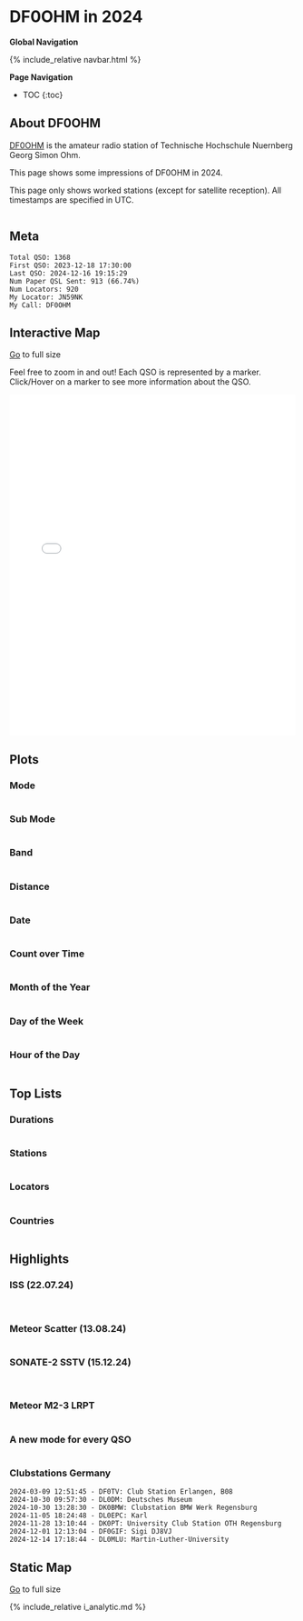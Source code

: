 # DF0OHM in 2024

**Global Navigation**

{% include_relative navbar.html %}

**Page Navigation**

* TOC
{:toc}

## About DF0OHM

[DF0OHM](https://www.qrz.com/db/DF0OHM) is the amateur radio station of Technische Hochschule Nuernberg Georg Simon Ohm.

This page shows some impressions of DF0OHM in 2024.

This page only shows worked stations (except for satellite reception). All timestamps are specified in UTC.

<img src="images/ants5LPDA8.jpeg" style="max-height: 200px" alt="">

## Meta

```
Total QSO: 1368
First QSO: 2023-12-18 17:30:00
Last QSO: 2024-12-16 19:15:29
Num Paper QSL Sent: 913 (66.74%)
Num Locators: 920
My Locator: JN59NK
My Call: DF0OHM
```

## Interactive Map

<a href="df0ohm-2024/qso_map.html">Go</a> to full size<br />

Feel free to zoom in and out! Each QSO is represented by a marker. Click/Hover on a marker to see more information about the QSO.

<iframe src="df0ohm-2024/qso_map.html" width="100%" height="600" frameborder="0"></iframe>

## Plots

### Mode

<img src="df0ohm-2024/qso_modes.png" style="max-width: 100%; max-height: 500px" alt="">

### Sub Mode

<img src="df0ohm-2024/qso_sub_modes.png" style="max-width: 100%; max-height: 500px" alt="">

### Band

<img src="df0ohm-2024/qso_bands.png" style="max-width: 100%; max-height: 500px" alt="">

### Distance

<img src="df0ohm-2024/qso_distance.png" style="max-width: 100%; max-height: 500px" alt="">

### Date

<img src="df0ohm-2024/qso_per_date.png" style="max-width: 100%; max-height: 500px" alt="">

### Count over Time

<img src="df0ohm-2024/qso_count_over_time.png" style="max-width: 100%; max-height: 500px" alt="">

### Month of the Year

<img src="df0ohm-2024/qso_per_month_of_year.png" style="max-width: 100%; max-height: 500px" alt="">

### Day of the Week

<img src="df0ohm-2024/qso_per_day_of_week.png" style="max-width: 100%; max-height: 500px" alt="">

### Hour of the Day

<img src="df0ohm-2024/qso_per_hour_of_day.png" style="max-width: 100%; max-height: 500px" alt="">

## Top Lists

### Durations

<img src="df0ohm-2024/stats_top_longest_qso.png" style="max-width: 100%; max-height: 500px" alt="">

### Stations

<img src="df0ohm-2024/stats_top_stations.png" style="max-width: 100%; max-height: 500px" alt="">

### Locators

<img src="df0ohm-2024/stats_top_locators.png" style="max-width: 100%; max-height: 500px" alt="">

### Countries

<img src="df0ohm-2024/stats_top_countries.png" style="max-width: 100%; max-height: 500px" alt="">

## Highlights

### ISS (22.07.24)

<img src="df0ohm-2024/highlights/iss_meta.png" style="max-height:200px" alt="">
<img src="df0ohm-2024/highlights/iss_qsl.jpg" style="max-height:200px"  alt="">

### Meteor Scatter (13.08.24)

<img src="df0ohm-2024/highlights/meteor_scatter.png" style="max-width: 100%; max-height: 500px" alt="">

### SONATE-2 SSTV (15.12.24)

<img src="df0ohm-2024/highlights/sonate_01.png" style="max-width: 100%; max-height: 500px" alt="">
<img src="df0ohm-2024/highlights/sonate_02.png" style="max-width: 100%; max-height: 500px" alt="">

### Meteor M2-3 LRPT

<img src="df0ohm-2024/highlights/meteor_m2_3.png" style="max-width: 100%; max-height: 500px" alt="">

### A new mode for every QSO

<img src="df0ohm-2024/highlights/ur4mls.png" style="max-width: 100%; max-height: 500px" alt="">

### Clubstations Germany

```
2024-03-09 12:51:45 - DF0TV: Club Station Erlangen, B08
2024-10-30 09:57:30 - DL0DM: Deutsches Museum
2024-10-30 13:28:30 - DK0BMW: Clubstation BMW Werk Regensburg
2024-11-05 18:24:48 - DL0EPC: Karl
2024-11-28 13:10:44 - DK0PT: University Club Station OTH Regensburg
2024-12-01 12:13:04 - DF0GIF: Sigi DJ8VJ
2024-12-14 17:18:44 - DL0MLU: Martin-Luther-University
```

## Static Map

<a href="df0ohm-2024/qso_map.png">Go</a> to full size<br />
<img src="df0ohm-2024/qso_map.png" style="max-width: 80%; max-height: 500px" alt="">

{% include_relative i_analytic.md %}
